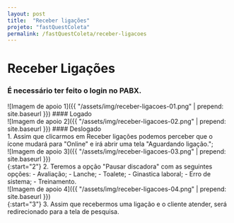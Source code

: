 ```yaml
---
layout: post
title:  "Receber ligações"
projeto: "fastQuestColeta"
permalink: /fastQuestColeta/receber-ligacoes
---
```

# Receber Ligações

### É necessário ter feito o login no PABX.
<div class="row" markdown="1">
<div class="6u 12u$(small)" markdown="1">
![Imagem de apoio 1]({{ "/assets/img/receber-ligacoes-01.png" | prepend: site.baseurl }})
#### Logado
</div>
<div class="6u 12u$(small)" markdown="1">
![Imagem de apoio 2]({{ "/assets/img/receber-ligacoes-02.png" | prepend: site.baseurl }})
#### Deslogado
</div>
1. Assim que clicarmos em Receber ligações podemos perceber que o ícone mudará para "Online" e irá abrir uma tela "Aguardando ligação.";
<div class="12u 12u$(small)" markdown="1">
![Imagem de apoio 3]({{ "/assets/img/receber-ligacoes-03.png" | prepend: site.baseurl }})
</div>
<div class="6u 12u$(small)" markdown="1">
{:start="2"}
2. Teremos a opção "Pausar discadora" com as seguintes opções:
- Avaliação;
- Lanche;
- Toalete;
- Ginastica laboral;
- Erro de sistema;
- Treinamento.
</div>
<div class="6u 12u$(small)" markdown="1">
![Imagem de apoio 4]({{ "/assets/img/receber-ligacoes-04.png" | prepend: site.baseurl }})
</div>
<div class="6u 12u$(small)" markdown="1">
{:start="3"}
3. Assim que recebermos uma ligação e o cliente atender, será redirecionado para a tela de pesquisa.
</div>
</div>